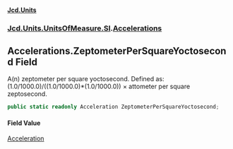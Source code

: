 #### [Jcd.Units](index.md 'index')
### [Jcd.Units.UnitsOfMeasure.SI](Jcd.Units.UnitsOfMeasure.SI.md 'Jcd.Units.UnitsOfMeasure.SI').[Accelerations](Accelerations.md 'Jcd.Units.UnitsOfMeasure.SI.Accelerations')

## Accelerations.ZeptometerPerSquareYoctosecond Field

A(n) zeptometer per square yoctosecond. Defined as: (1.0/1000.0)/((1.0/1000.0)*(1.0/1000.0)) × attometer per square zeptosecond.

```csharp
public static readonly Acceleration ZeptometerPerSquareYoctosecond;
```

#### Field Value
[Acceleration](Acceleration.md 'Jcd.Units.UnitTypes.Acceleration')